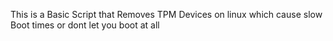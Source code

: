 This is a Basic Script that Removes TPM Devices on linux which cause slow Boot times or dont let you boot at all
